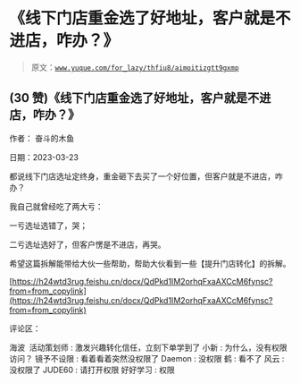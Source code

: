 # 《线下门店重金选了好地址，客户就是不进店，咋办？》

> 原文：[`www.yuque.com/for_lazy/thfiu8/aimoitizgtt9gxmp`](https://www.yuque.com/for_lazy/thfiu8/aimoitizgtt9gxmp)



## (30 赞)《线下门店重金选了好地址，客户就是不进店，咋办？》 

作者： 奋斗的木鱼 

日期：2023-03-23 

都说线下门店选址定终身，重金砸下去买了一个好位置，但客户就是不进店，咋办？ 

我自己就曾经吃了两大亏： 

一亏选址选错了，哭； 

二亏选址选好了，但客户愣是不进店，再哭。 

希望这篇拆解能带给大伙一些帮助，帮助大伙看到一些【提升门店转化】的拆解。 

[https://h24wtd3rug.feishu.cn/docx/QdPkd1IM2orhqFxaAXCcM6fynsc?from=from_copylink](https://h24wtd3rug.feishu.cn/docx/QdPkd1IM2orhqFxaAXCcM6fynsc?from=from_copylink) 

评论区： 

海波  活动策划师 : 激发兴趣转化信任，立刻下单学到了 小新 : 为什么，没有权限访问？ 镜予不设限 : 看着看着突然没权限了 Daemon : 没权限 鹤 : 看不了 风云 : 没权限了 JUDE60 : 请打开权限 好好学习 : 权限
